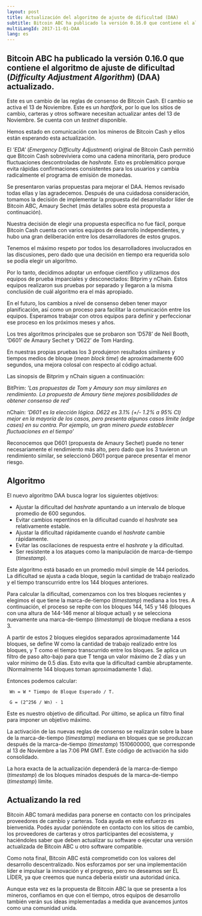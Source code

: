 ```yaml
---
layout: post
title: Actualización del algoritmo de ajuste de dificultad (DAA)
subtitle: Bitcoin ABC ha publicado la versión 0.16.0 que contiene el algoritmo de ajuste de dificultad (DAA) actualizado.
multiLangId: 2017-11-01-DAA
lang: es
---
```


## Bitcoin ABC ha publicado la versión 0.16.0 que contiene el algoritmo de ajuste de dificultad (*Difficulty Adjustment Algorithm*) (DAA) actualizado.

Este es un cambio de las reglas de consenso de Bitcoin Cash. El cambio se activa el 13 de Noviembre. Este es un *hardfork*, por lo que los sitios de cambio, carteras y otros software necesitan actualizar antes del 13 de Noviembre. Se cuenta con un *testnet* disponible.

Hemos estado en comunicación con los mineros de Bitcoin Cash y ellos están esperando esta actualización.

El *’EDA’* (*Emergency Difficulty Adjustment*) original de Bitcoin Cash permitió que Bitcoin Cash sobreviviera como una cadena minoritaria, pero produce fluctuaciones descontroladas de *hashrate*. Esto es problemático porque evita rápidas confirmaciones consistentes para los usuarios y cambia radicalmente el programa de emisión de monedas.

Se presentaron varias propuestas para mejorar el DAA. Hemos revisado todas ellas y las agradecemos. Después de una cuidadosa consideración, tomamos la decisión de implementar la propuesta del desarrollador líder de Bitcoin ABC, Amaury Sechet (más detalles sobre esta propuesta a continuación).

Nuestra decisión de elegir una propuesta específica no fue fácil, porque Bitcoin Cash cuenta con varios equipos de desarrollo independientes, y hubo una gran deliberación entre los desarrolladores de estos grupos.

Tenemos el máximo respeto por todos los desarrolladores involucrados en las discusiones, pero dado que una decisión en tiempo era requerida solo se podía elegir un algoritmo.

Por lo tanto, decidimos adoptar un enfoque científico y utilizamos dos equipos de prueba imparciales y desconectados: Bitprim y nChain. Estos equipos realizaron sus pruebas por separado y llegaron a la misma conclusión de cuál algoritmo era el más apropiado.

En el futuro, los cambios a nivel de consenso deben tener mayor planificación, así como un proceso para facilitar la comunicación entre los equipos. Esperamos trabajar con otros equipos para definir y perfeccionar ese proceso en los próximos meses y años.

Los tres algoritmos principales que se probaron son ‘D578’ de Neil Booth, ‘D601’ de Amaury Sechet y ‘D622’ de Tom Harding.

En nuestras propias pruebas los 3 produjeron resultados similares y tiempos medios de bloque (*mean block time*) de aproximadamente 600 segundos, una mejora colosal con respecto al código actual.

Las sinopsis de Bitprim y nChain siguen a continuación:

BitPrim: *’Las propuestas de Tom y Amaury son muy similares en rendimiento. La propuesta de Amaury tiene mejores posibilidades de obtener consenso de red’*

nChain: *‘D601 es la elección lógica. D622 es 3.1% (+/- 1.2% a 95% CI) mejor en la mayoría de los casos, pero presenta algunos casos límite (*edge cases*) en su contra. Por ejemplo, un gran minero puede establecer fluctuaciones en el tiempo’*

Reconocemos que D601 (propuesta de Amaury Sechet) puede no tener necesariamente el rendimiento más alto, pero dado que los 3 tuvieron un rendimiento similar, se seleccionó D601 porque parece presentar el menor riesgo.

## Algoritmo

El nuevo algoritmo DAA busca lograr los siguientes objetivos:

* Ajustar la dificultad del *hashrate* apuntando a un intervalo de bloque promedio de 600 segundos.
* Evitar cambios repentinos en la dificultad cuando el *hashrate* sea relativamente estable.
* Ajustar la dificultad rápidamente cuando el *hashrate* cambie rápidamente.
* Evitar las oscilaciones de respuesta entre el *hashrate* y la dificultad.
* Ser resistente a los ataques como la manipulación de marca-de-tiempo (*timestamp*).

Este algoritmo está basado en un promedio móvil simple de 144 períodos. La dificultad se ajusta a cada bloque, según la cantidad de trabajo realizado y el tiempo transcurrido entre los 144 bloques anteriores.

Para calcular la dificultad, comenzamos con los tres bloques recientes y elegimos el que tiene la marca-de-tiempo (*timestamp*) mediana a los tres. A continuación, el proceso se repite con los bloques 144, 145 y 146 (bloques con una altura de 144-146 menor al bloque actual) y se selecciona nuevamente una marca-de-tiempo (*timestamp*) de bloque mediana a esos 3.

A partir de estos 2 bloques elegidos separados aproximadamente 144 bloques, se define W como la cantidad de trabajo realizado entre los bloques, y T como el tiempo transcurrido entre los bloques. Se aplica un filtro de paso alto-bajo para que T tenga un valor máximo de 2 días y un valor mínimo de 0.5 días. Esto evita que la dificultad cambie abruptamente. (Normalmente 144 bloques toman aproximadamente 1 día).

Entonces podemos calcular:

~~~
 Wn = W * Tiempo de Bloque Esperado / T.

 G = (2^256 / Wn) - 1
~~~

Este es nuestro objetivo de dificultad. Por último, se aplica un filtro final para imponer un objetivo máximo.

La activación de las nuevas reglas de consenso se realizarán sobre la base de la marca-de-tiempo (*timestamp*) mediana en bloques que se produzcan después de la marca-de-tiempo (*timestamp*) 1510600000, que corresponde al 13 de Noviembre a las 7:06 PM GMT. Este código de activación ha sido consolidado.

La hora exacta de la actualización dependerá de la marca-de-tiempo (*timestamp*) de los bloques minados después de la marca-de-tiempo (*timestamp*) límite.

## Actualizando la red

Bitcoin ABC tomará medidas para ponerse en contacto con los principales proveedores de cambio y carteras. Toda ayuda en este esfuerzo es bienvenida. Podés ayudar poniéndote en contacto con los sitios de cambio, los proveedores de carteras y otros participantes del ecosistema, y haciéndoles saber que deben actualizar su software o ejecutar una versión actualizada de Bitcoin ABC u otro software compatible.

Como nota final, Bitcoin ABC está comprometido con los valores del desarrollo descentralizado. Nos esforzamos por ser una implementación líder e impulsar la innovación y el progreso, pero no deseamos ser EL LÍDER, ya que creemos que nunca debería existir una autoridad única.

Aunque esta vez es la propuesta de Bitcoin ABC la que se presenta a los mineros, confiamos en que con el tiempo, otros equipos de desarrollo también verán sus ideas implementadas a medida que avancemos juntos como una comunidad unida.
